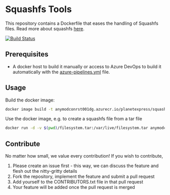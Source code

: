 # Squashfs Tools

This repository contains a Dockerfile that eases the handling of Squashfs files. Read more about squashfs [here](https://tldp.org/HOWTO/SquashFS-HOWTO/whatis.html).

[![Build Status](https://digitecgalaxus.visualstudio.com/SystemEngineering/_apis/build/status/Github/DigitecGalaxus.squashfs-tools?repoName=DigitecGalaxus%2Fsquashfs-tools&branchName=main)](https://digitecgalaxus.visualstudio.com/SystemEngineering/_build/latest?definitionId=1164&repoName=DigitecGalaxus%2Fsquashfs-tools&branchName=main)

## Prerequisites

- A docker host to build it manually or access to Azure DevOps to build it automatically with the [azure-pipelines.yml](azure-pipelines.yml) file.

## Usage

Build the docker image:

```sh
docker image build -t anymodconrst001dg.azurecr.io/planetexpress/squashfs-tools:latest .
```

Use the docker image, e.g. to create a squashfs file from a tar file

```sh
docker run -d -v $(pwd)/filesystem.tar:/var/live/filesystem.tar anymodconrst001dg.azurecr.io/planetexpress/squashfs-tools:latest /bin/sh -c "tar2sqfs --quiet filesystem.squashfs < /var/live/filesystem.tar"
```

## Contribute

No matter how small, we value every contribution! If you wish to contribute,

1. Please create an issue first - this way, we can discuss the feature and flesh out the nitty-gritty details
2. Fork the repository, implement the feature and submit a pull request
3. Add yourself to the CONTRIBUTORS.txt file in that pull request
4. Your feature will be added once the pull request is merged
